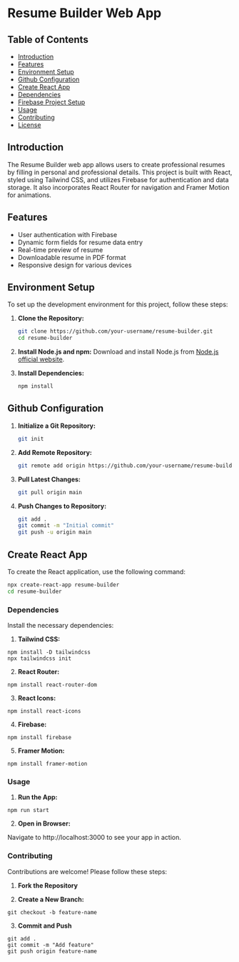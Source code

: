 # Resume Builder Web App

## Table of Contents
- [Introduction](#introduction)
- [Features](#features)
- [Environment Setup](#environment-setup)
- [Github Configuration](#github-configuration)
- [Create React App](#create-react-app)
- [Dependencies](#dependencies)
- [Firebase Project Setup](#firebase-project-setup)
- [Usage](#usage)
- [Contributing](#contributing)
- [License](#license)

## Introduction
The Resume Builder web app allows users to create professional resumes by filling in personal and professional details. This project is built with React, styled using Tailwind CSS, and utilizes Firebase for authentication and data storage. It also incorporates React Router for navigation and Framer Motion for animations.

## Features
- User authentication with Firebase
- Dynamic form fields for resume data entry
- Real-time preview of resume
- Downloadable resume in PDF format
- Responsive design for various devices

## Environment Setup
To set up the development environment for this project, follow these steps:

1. **Clone the Repository:**
    ```sh
    git clone https://github.com/your-username/resume-builder.git
    cd resume-builder
    ```

2. **Install Node.js and npm:**
    Download and install Node.js from [Node.js official website](https://nodejs.org/).

3. **Install Dependencies:**
    ```sh
    npm install
    ```

## Github Configuration
1. **Initialize a Git Repository:**
    ```sh
    git init
    ```

2. **Add Remote Repository:**
    ```sh
    git remote add origin https://github.com/your-username/resume-builder.git
    ```

3. **Pull Latest Changes:**
    ```sh
    git pull origin main
    ```

4. **Push Changes to Repository:**
    ```sh
    git add .
    git commit -m "Initial commit"
    git push -u origin main
    ```

## Create React App
To create the React application, use the following command:
```sh
npx create-react-app resume-builder
cd resume-builder
```

### Dependencies
Install the necessary dependencies:

1. **Tailwind CSS:**
```
npm install -D tailwindcss
npx tailwindcss init
```

2. **React Router:**
```
npm install react-router-dom
```

3. **React Icons:**
```
npm install react-icons
```

4. **Firebase:**
```
npm install firebase
```

5. **Framer Motion:**
```
npm install framer-motion
```

### Usage

1. **Run the App:**
```
npm run start
```

2. **Open in Browser:**

Navigate to http://localhost:3000 to see your app in action.


### Contributing

Contributions are welcome! Please follow these steps:

1. **Fork the Repository**

2. **Create a New Branch:**

```
git checkout -b feature-name
```

3. **Commit and Push**
```
git add .
git commit -m "Add feature"
git push origin feature-name
```


